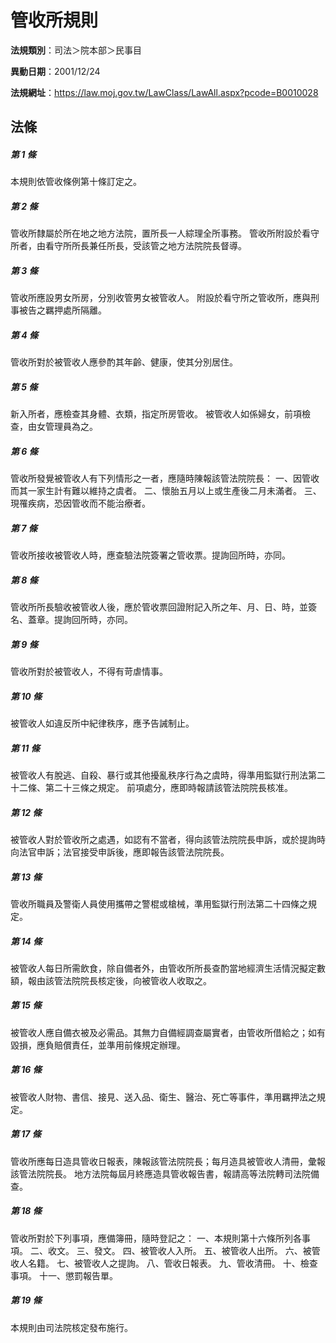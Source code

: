# 管收所規則

**法規類別**：司法＞院本部＞民事目

**異動日期**：2001/12/24  

**法規網址**：https://law.moj.gov.tw/LawClass/LawAll.aspx?pcode=B0010028





## 法條
##### 第 1 條
本規則依管收條例第十條訂定之。

##### 第 2 條
管收所隸屬於所在地之地方法院，置所長一人綜理全所事務。
管收所附設於看守所者，由看守所所長兼任所長，受該管之地方法院院長督導。

##### 第 3 條
管收所應設男女所房，分別收管男女被管收人。
附設於看守所之管收所，應與刑事被告之羈押處所隔離。

##### 第 4 條
管收所對於被管收人應參酌其年齡、健康，使其分別居住。

##### 第 5 條
新入所者，應檢查其身體、衣類，指定所房管收。
被管收人如係婦女，前項檢查，由女管理員為之。

##### 第 6 條
管收所發覺被管收人有下列情形之一者，應隨時陳報該管法院院長：
一、因管收而其一家生計有難以維持之虞者。
二、懷胎五月以上或生產後二月未滿者。
三、現罹疾病，恐因管收而不能治療者。

##### 第 7 條
管收所接收被管收人時，應查驗法院簽署之管收票。提詢回所時，亦同。

##### 第 8 條
管收所所長驗收被管收人後，應於管收票回證附記入所之年、月、日、時，並簽名、蓋章。提詢回所時，亦同。

##### 第 9 條
管收所對於被管收人，不得有苛虐情事。

##### 第 10 條
被管收人如違反所中紀律秩序，應予告誡制止。

##### 第 11 條
被管收人有脫逃、自殺、暴行或其他擾亂秩序行為之虞時，得準用監獄行刑法第二十二條、第二十三條之規定。
前項處分，應即時報請該管法院院長核准。

##### 第 12 條
被管收人對於管收所之處遇，如認有不當者，得向該管法院院長申訴，或於提詢時向法官申訴；法官接受申訴後，應即報告該管法院院長。

##### 第 13 條
管收所職員及警衛人員使用攜帶之警棍或槍械，準用監獄行刑法第二十四條之規定。

##### 第 14 條
被管收人每日所需飲食，除自備者外，由管收所所長查酌當地經濟生活情況擬定數額，報由該管法院院長核定後，向被管收人收取之。

##### 第 15 條
被管收人應自備衣被及必需品。其無力自備經調查屬實者，由管收所借給之；如有毀損，應負賠償責任，並準用前條規定辦理。

##### 第 16 條
被管收人財物、書信、接見、送入品、衛生、醫治、死亡等事件，準用羈押法之規定。

##### 第 17 條
管收所應每日造具管收日報表，陳報該管法院院長；每月造具被管收人清冊，彙報該管法院院長。
地方法院每屆月終應造具管收報告書，報請高等法院轉司法院備查。

##### 第 18 條
管收所對於下列事項，應備簿冊，隨時登記之：
一、本規則第十六條所列各事項。
二、收文。
三、發文。
四、被管收人入所。
五、被管收人出所。
六、被管收人名籍。
七、被管收人之提詢。
八、管收日報表。
九、管收清冊。
十、檢查事項。
十一、懲罰報告單。

##### 第 19 條
本規則由司法院核定發布施行。


